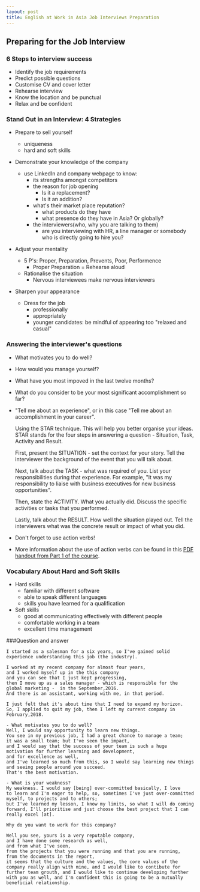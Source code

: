 ```yaml
---
layout: post
title: English at Work in Asia Job Interviews Preparation
---
```


## Preparing for the Job Interview

### 6 Steps to interview success
- Identify the job requirements
- Predict possible questions
- Customise CV and cover letter
- Rehearse interview
- Know the location and be punctual
- Relax and be confident

### Stand Out in an Interview: 4 Strategies
- Prepare to sell yourself
  - uniqueness
  - hard and soft skills

- Demonstrate your knowledge of the company
  - use LinkedIn and company webpage to know:
    - its strengths amongst competitors
    - the reason for job opening
      - Is it a replacement?
      - Is it an addition?
    - what's their market place reputation?
      - what products do they have
      - what presence do they have in Asia? Or globally?
    - the interviewers(who, why you are talking to them)
      - are you interviewing with HR, a line manager or somebody who is directly going to hire you?

- Adjust your mentality
  - 5 P's: Proper, Preparation, Prevents, Poor, Performence
    - Proper Preparation = Rehearse aloud
  - Rationalise the situation
    - Nervous interviewees make nervous interviewers
- Sharpen your appearance
  - Dress for the job
    - professionally
    - appropriately
    - younger candidates: be mindful of appearing too "relaxed and casual"

### Answering the interviewer's questions

- What motivates you to do well?
- How would you manage yourself?
- What have you most impoved in the last twelve months?

- What do you consider to be your most significant accomplishment so far?
- "Tell me about an experience", or in this case "Tell me about an accomplishment in your career".

    Using the STAR technique. This will help you better organise your ideas. STAR stands for the four steps in answering a question - Situation, Task, Activity and Result.

    First, present the SITUATION - set the context for your story. Tell the interviewer the background of the event that you will talk about.

    Next, talk about the TASK - what was required of you. List your responsibilities during that experience.
    For example, "It was my responsibility to liaise with business executives for new business opportunities".

    Then, state the ACTIVITY. What you actually did. Discuss the specific activities or tasks that you performed.

    Lastly, talk about the RESULT. How well the situation played out. Tell the interviewers what was the concrete result or impact of what you did.

- Don't forget to use action verbs!
- More information about the use of action verbs can be found in this [PDF handout from Part 1 of the course](https://prod-edxapp.edx-cdn.org/assets/courseware/v1/83e8f99e4a602abec286ac3bb8ba054a/asset-v1:HKPolyUx+EWA1.2x+3T2017+type@asset+block/1.5_Language_Page_-_Positive_Action_Verbs.pdf).


### Vocabulary About Hard and Soft Skills

- Hard skills
  - familiar with different software
  - able to speak different languages
  - skills you have learned for a qualification
- Soft skills
  - good at communicating effectively with different people
  - comfortable working in a team
  - excellent time management

###Question and answer

    I started as a salesman for a six years, so I've gained solid experience understanding this job (the industry).

    I worked at my recent company for almost four years,
    and I worked myself up in the this company
    and you can see that I just kept progressing,
    then I move up as a sales manager - which is responsible for the global marketing -  in the September,2016.
    And there is an assistant, working with me, in that period.

    I just felt that it's about time that I need to expand my horizon.
    So, I applied to quit my job, then I left my current company in February,2018.

    - What motivates you to do well?
    Well, I would say opportunity to learn new things.
    You see in my previous job, I had a great chance to manage a team;
    it was a small team; but I've seen the impact,
    and I would say that the success of your team is such a huge motivation for further learning and development,
    and for excellence as well,
    and I've learned so much from this, so I would say learning new things and seeing people around you succeed.
    That's the best motivation.

    - What is your weakness?
    My weakness. I would say [being] over-committed basically, I love
    to learn and I'm eager to help, so, sometimes I've just over-committed
    myself, to projects and to others;
    but I've learned my lesson, I know my limits, so what I will do coming forward, I'll prioritise and just choose the best project that I can really excel [at].

    Why do you want to work for this company?

    Well you see, yours is a very reputable company,
    and I have done some research as well,
    and from what I've seen,
    from the projects that you were running and that you are running,
    from the documents in the report,
    it seems that the culture and the values, the core values of the company really align with mine, and I would like to contibute for further team grouth, and I would like to continue developing further with you as well, and I'm confident this is going to be a mutually beneficial relationship.
